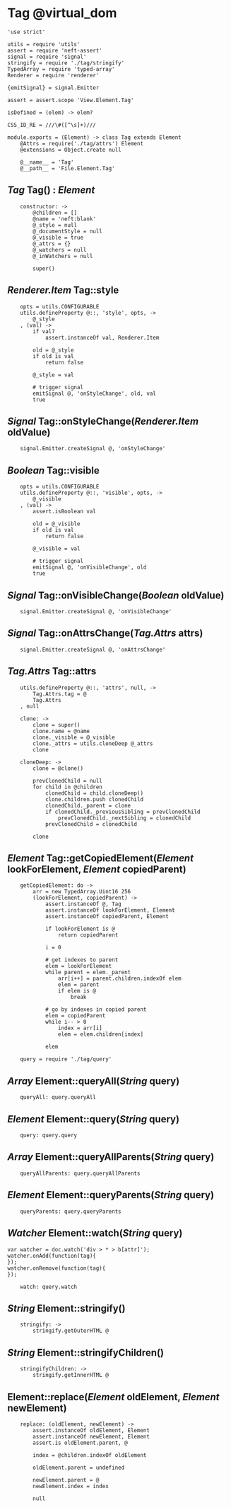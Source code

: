 Tag @virtual_dom
================

	'use strict'

	utils = require 'utils'
	assert = require 'neft-assert'
	signal = require 'signal'
	stringify = require './tag/stringify'
	TypedArray = require 'typed-array'
	Renderer = require 'renderer'

	{emitSignal} = signal.Emitter

	assert = assert.scope 'View.Element.Tag'

	isDefined = (elem) -> elem?

	CSS_ID_RE = ///\#([^\s]+)///

	module.exports = (Element) -> class Tag extends Element
		@Attrs = require('./tag/attrs') Element
		@extensions = Object.create null

		@__name__ = 'Tag'
		@__path__ = 'File.Element.Tag'

*Tag* Tag() : *Element*
-----------------------

		constructor: ->
			@children = []
			@name = 'neft:blank'
			@_style = null
			@_documentStyle = null
			@_visible = true
			@_attrs = {}
			@_watchers = null
			@_inWatchers = null

			super()

*Renderer.Item* Tag::style
--------------------------

		opts = utils.CONFIGURABLE
		utils.defineProperty @::, 'style', opts, ->
			@_style
		, (val) ->
			if val?
				assert.instanceOf val, Renderer.Item

			old = @_style
			if old is val
				return false

			@_style = val

			# trigger signal
			emitSignal @, 'onStyleChange', old, val
			true

*Signal* Tag::onStyleChange(*Renderer.Item* oldValue)
-----------------------------------------------------

		signal.Emitter.createSignal @, 'onStyleChange'

*Boolean* Tag::visible
----------------------

		opts = utils.CONFIGURABLE
		utils.defineProperty @::, 'visible', opts, ->
			@_visible
		, (val) ->
			assert.isBoolean val

			old = @_visible
			if old is val
				return false

			@_visible = val

			# trigger signal
			emitSignal @, 'onVisibleChange', old
			true

*Signal* Tag::onVisibleChange(*Boolean* oldValue)
-------------------------------------------------

		signal.Emitter.createSignal @, 'onVisibleChange'

*Signal* Tag::onAttrsChange(*Tag.Attrs* attrs)
----------------------------------------------

		signal.Emitter.createSignal @, 'onAttrsChange'

*Tag.Attrs* Tag::attrs
----------------------

		utils.defineProperty @::, 'attrs', null, ->
			Tag.Attrs.tag = @
			Tag.Attrs
		, null

		clone: ->
			clone = super()
			clone.name = @name
			clone._visible = @_visible
			clone._attrs = utils.cloneDeep @_attrs
			clone

		cloneDeep: ->
			clone = @clone()

			prevClonedChild = null
			for child in @children
				clonedChild = child.cloneDeep()
				clone.children.push clonedChild
				clonedChild._parent = clone
				if clonedChild._previousSibling = prevClonedChild
					prevClonedChild._nextSibling = clonedChild
				prevClonedChild = clonedChild

			clone

*Element* Tag::getCopiedElement(*Element* lookForElement, *Element* copiedParent)
---------------------------------------------------------------------------------

		getCopiedElement: do ->
			arr = new TypedArray.Uint16 256
			(lookForElement, copiedParent) ->
				assert.instanceOf @, Tag
				assert.instanceOf lookForElement, Element
				assert.instanceOf copiedParent, Element

				if lookForElement is @
					return copiedParent

				i = 0

				# get indexes to parent
				elem = lookForElement
				while parent = elem._parent
					arr[i++] = parent.children.indexOf elem
					elem = parent
					if elem is @
						break

				# go by indexes in copied parent
				elem = copiedParent
				while i-- > 0
					index = arr[i]
					elem = elem.children[index]

				elem

		query = require './tag/query'

*Array* Element::queryAll(*String* query)
-----------------------------------------

		queryAll: query.queryAll

*Element* Element::query(*String* query)
----------------------------------------

		query: query.query

*Array* Element::queryAllParents(*String* query)
------------------------------------------------

		queryAllParents: query.queryAllParents

*Element* Element::queryParents(*String* query)
-----------------------------------------------

		queryParents: query.queryParents

*Watcher* Element::watch(*String* query)
----------------------------------------

```
var watcher = doc.watch('div > * > b[attr]');
watcher.onAdd(function(tag){
});
watcher.onRemove(function(tag){
});
```

		watch: query.watch

*String* Element::stringify()
-----------------------------

		stringify: ->
			stringify.getOuterHTML @

*String* Element::stringifyChildren()
-------------------------------------

		stringifyChildren: ->
			stringify.getInnerHTML @

Element::replace(*Element* oldElement, *Element* newElement)
------------------------------------------------------------

		replace: (oldElement, newElement) ->
			assert.instanceOf oldElement, Element
			assert.instanceOf newElement, Element
			assert.is oldElement.parent, @

			index = @children.indexOf oldElement

			oldElement.parent = undefined

			newElement.parent = @
			newElement.index = index

			null
